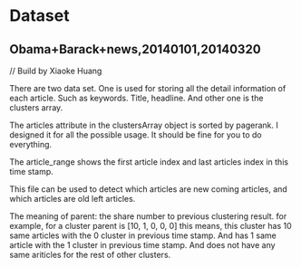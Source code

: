 # Dataset
## Obama+Barack+news,20140101,20140320

// Build by Xiaoke Huang

There are two data set. One is used for storing all the detail information of each article. Such as keywords. Title, headline. And other one is the clusters array.

The articles attribute in the clustersArray object is sorted by pagerank.
I designed it for all the possible usage. It should be fine for you to do everything.

The article_range shows the first article index and last articles index in this time stamp.

This file can be used to detect which articles are new coming articles, and which articles are old left articles.

The meaning of parent:
the share number to previous clustering result.
for example, for a cluster parent is [10, 1, 0, 0, 0]
this means, this cluster has 10 same articles with the 0 cluster in previous time stamp.
And has 1 same article with the 1 cluster in previous time stamp.
And does not have any same ariticles for the rest of other clusters.